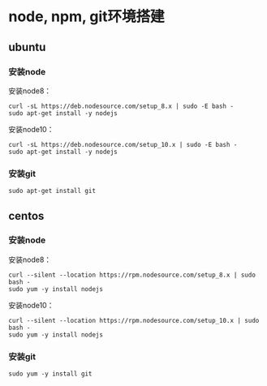 node, npm, git环境搭建
===

ubuntu
---

### 安装node

安装node8：    

    curl -sL https://deb.nodesource.com/setup_8.x | sudo -E bash -
    sudo apt-get install -y nodejs

安装node10：    
 
    curl -sL https://deb.nodesource.com/setup_10.x | sudo -E bash -
    sudo apt-get install -y nodejs

### 安装git

    sudo apt-get install git

centos
---

### 安装node

安装node8：    

    curl --silent --location https://rpm.nodesource.com/setup_8.x | sudo bash -
    sudo yum -y install nodejs

安装node10：    
 
    curl --silent --location https://rpm.nodesource.com/setup_10.x | sudo bash -
    sudo yum -y install nodejs

### 安装git

    sudo yum -y install git


